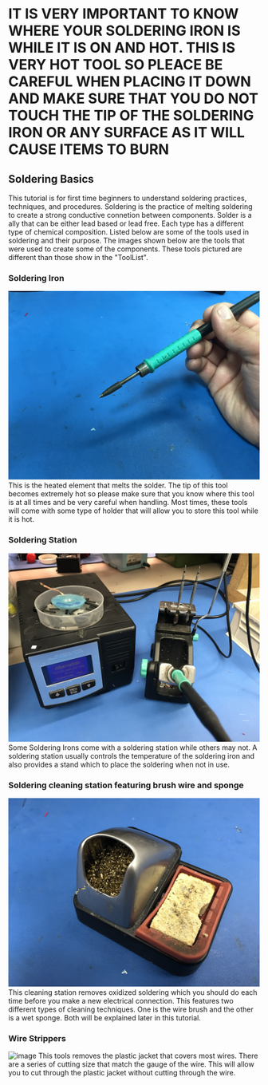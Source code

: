 # IT IS VERY IMPORTANT TO KNOW WHERE YOUR SOLDERING IRON IS WHILE IT IS ON AND HOT. THIS IS VERY HOT TOOL SO PLEACE BE CAREFUL WHEN PLACING IT DOWN AND MAKE SURE THAT YOU DO NOT TOUCH THE TIP OF THE SOLDERING IRON OR ANY SURFACE AS IT WILL CAUSE ITEMS TO BURN

## Soldering Basics
This tutorial is for first time beginners to understand soldering practices, techniques, and procedures. Soldering is the practice
of melting soldering to create a strong conductive connetion between components. Solder is a ally that can be either lead based or
lead free. Each type has a different type of chemical composition. Listed below are some of the tools used in soldering and their
purpose. The images shown below are the tools that were used to create some of the components. These tools pictured are different than those show in the "ToolList". 

### Soldering Iron
![image](Developmental_Folder/Soldering_Iron.jpg)
This is the heated element that melts the solder. The tip of this tool becomes extremely hot so please make sure that you know where this tool is at all times and be very careful when handling. Most times, these tools will come with some type of holder that will allow you to 
store this tool while it is hot. 

### Soldering Station
![image](Developmental_Folder/Soldering_Station.JPG)
Some Soldering Irons come with a soldering station while others may not. A soldering station usually controls the temperature of the soldering iron and also provides a stand which to place the soldering when not in use.

### Soldering cleaning station featuring brush wire and sponge
![image](Developmental_Folder/Cleaning_Station.JPG)
This cleaning station removes oxidized soldering which you should do each time before you make a new electrical connection. This features two different types of cleaning techniques. One is the wire brush and the other is a wet sponge. Both will be explained later in this tutorial.

### Wire Strippers
![image](Developmental_Folder/Wire_Strippers.jpg)
This tools removes the plastic jacket that covers most wires. There are a series of cutting size that match the gauge of the wire. This will allow you to cut through the plastic jacket without cutting through the wire. 








